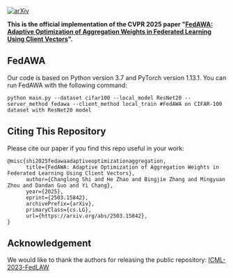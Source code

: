 
[![arXiv](https://img.shields.io/badge/arXiv-2503.15842-b31b1b.svg)](https://arxiv.org/abs/2503.15842)

**This is the official implementation of the CVPR 2025 paper "[FedAWA: Adaptive Optimization of Aggregation Weights in Federated Learning Using Client Vectors](https://arxiv.org/abs/2503.15842)".**

## FedAWA
Our code is based on Python version 3.7 and PyTorch version 1.13.1. You can run FedAWA with the following command:

```
python main.py --dataset cifar100 --local_model ResNet20 --server_method fedawa --client_method local_train #FedAWA on CIFAR-100 dataset with ResNet20 model
```



## Citing This Repository

Please cite our paper if you find this repo useful in your work:

```
@misc{shi2025fedawaadaptiveoptimizationaggregation,
      title={FedAWA: Adaptive Optimization of Aggregation Weights in Federated Learning Using Client Vectors}, 
      author={Changlong Shi and He Zhao and Bingjie Zhang and Mingyuan Zhou and Dandan Guo and Yi Chang},
      year={2025},
      eprint={2503.15842},
      archivePrefix={arXiv},
      primaryClass={cs.LG},
      url={https://arxiv.org/abs/2503.15842}, 
}
```


## Acknowledgement

We would like to thank the authors for releasing the public repository: [ICML-2023-FedLAW](https://github.com/ZexiLee/ICML-2023-FedLAW/tree/main)
